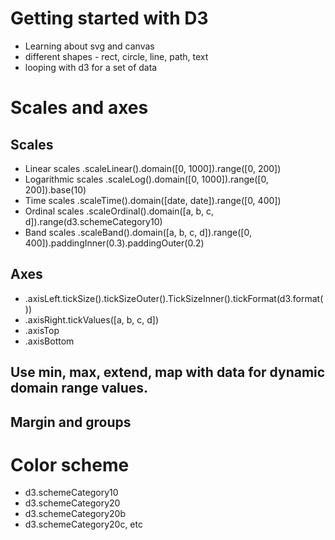 # Getting started with D3
- Learning about svg and canvas
- different shapes - rect, circle, line, path, text
- looping with d3 for a set of data

# Scales and axes

## Scales 
- Linear scales .scaleLinear().domain([0, 1000]).range([0, 200])
- Logarithmic scales .scaleLog().domain([0, 1000]).range([0, 200]).base(10)
- Time scales .scaleTime().domain([date, date]).range([0, 400])
- Ordinal scales .scaleOrdinal().domain([a, b, c, d]).range(d3.schemeCategory10)
- Band scales .scaleBand().domain([a, b, c, d]).range([0, 400]).paddingInner(0.3).paddingOuter(0.2)

## Axes
- .axisLeft.tickSize().tickSizeOuter().TickSizeInner().tickFormat(d3.format())
- .axisRight.tickValues([a, b, c, d])
- .axisTop
- .axisBottom


## Use min, max, extend, map with data for dynamic domain range values.

## Margin and groups

# Color scheme
- d3.schemeCategory10
- d3.schemeCategory20
- d3.schemeCategory20b
- d3.schemeCategory20c, etc
